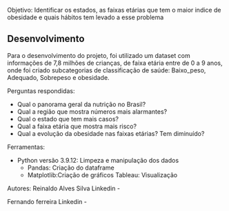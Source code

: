 
Objetivo: Identificar os estados, as faixas etárias que tem o maior indice de obesidade e quais hábitos tem levado a esse problema

## Desenvolvimento
Para o desenvolvimento do projeto, foi utilizado um dataset com informações de 7,8 milhões de crianças, de faixa etária entre de 0 a 9 anos, onde foi criado subcategorias de classificação de saúde: Baixo_peso, Adequado, Sobrepeso e obesidade.

Perguntas respondidas:
- Qual o panorama geral da nutrição no Brasil?
- Qual a região que mostra números mais alarmantes?
- Qual o estado que tem mais casos?
- Qual a faixa etária que mostra mais risco?
- Qual a evolução da obesidade nas faixas etárias? Tem diminuído?

Ferramentas: 
- Python versão 3.9.12: Limpeza e manipulação dos dados
   - Pandas: Criação do dataframe
   - Matplotlib:Criação de gráficos 
Tableau: Visualização 
 
Autores:
Reinaldo Alves Silva
Linkedin - 



Fernando ferreira
Linkedin - 

